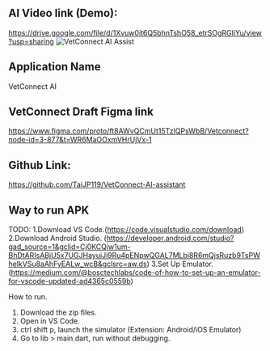 ## AI Video link (Demo):
https://drive.google.com/file/d/1Xvuw0it6Q5bhnTshO58_etrSOgRGIjYu/view?usp=sharing
![VetConnect AI Assist](https://github.com/user-attachments/assets/b72dcd9e-8f82-419e-b907-4778428b6e22)

## Application Name
VetConnect AI

## VetConnect Draft Figma link 
https://www.figma.com/proto/ft8AWvQCmUt15TzlQPsWbB/Vetconnect?node-id=3-877&t=WR6MaOOxmVHrUjVx-1

## Github Link:
https://github.com/TaiJP119/VetConnect-AI-assistant

## Way to run APK
TODO:
1.Download VS Code.(https://code.visualstudio.com/download)
2.Download Android Studio. (https://developer.android.com/studio?gad_source=1&gclid=Cj0KCQjw1um-BhDtARIsABjU5x7UGJHayuiJi9Ru4pENpwQGAL7MLbi8R6mQjsRuzb9TsPWhelkVSu8aAhFyEALw_wcB&gclsrc=aw.ds)
3.Set Up Emulator. (https://medium.com/@bosctechlabs/code-of-how-to-set-up-an-emulator-for-vscode-updated-ad4365c0559b)

How to run.
1. Download the zip files.
2. Open in VS Code.
3. ctrl shift p, launch the simulator (Extension: Android/iOS Emulator)
4. Go to lib > main.dart, run without debugging.



